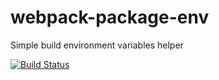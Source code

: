 # webpack-package-env
Simple build environment variables helper

[![Build Status](https://travis-ci.org/ngParty/webpack-package-env.svg)](https://travis-ci.org/ngParty/webpack-package-env)
